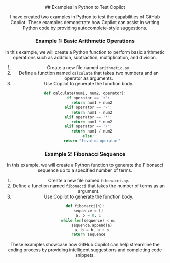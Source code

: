 <header>
## Examples in Python to Test Copilot

I have created two examples in Python to test the capabilities of GitHub Copilot. These examples demonstrate how Copilot can assist in writing Python code by providing autocomplete-style suggestions.

### Example 1: Basic Arithmetic Operations

In this example, we will create a Python function to perform basic arithmetic operations such as addition, subtraction, multiplication, and division.

1. Create a new file named `arithmetic.py`.
2. Define a function named `calculate` that takes two numbers and an operator as arguments.
3. Use Copilot to generate the function body.

```python
def calculate(num1, num2, operator):
   if operator == '+':
      return num1 + num2
   elif operator == '-':
      return num1 - num2
   elif operator == '*':
      return num1 * num2
   elif operator == '/':
      return num1 / num2
   else:
      return "Invalid operator"
```

### Example 2: Fibonacci Sequence

In this example, we will create a Python function to generate the Fibonacci sequence up to a specified number of terms.

1. Create a new file named `fibonacci.py`.
2. Define a function named `fibonacci` that takes the number of terms as an argument.
3. Use Copilot to generate the function body.

```python
def fibonacci(n):
   sequence = []
   a, b = 0, 1
   while len(sequence) < n:
      sequence.append(a)
      a, b = b, a + b
   return sequence
```

These examples showcase how GitHub Copilot can help streamline the coding process by providing intelligent suggestions and completing code snippets.
